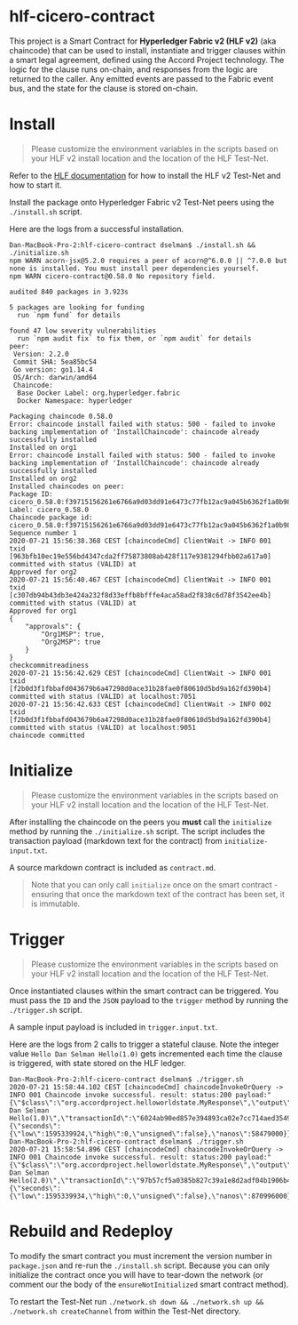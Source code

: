 # hlf-cicero-contract

This project is a Smart Contract for **Hyperledger Fabric v2 (HLF v2)** (aka chaincode) that can be used to install, instantiate and trigger clauses within a smart legal agreement, defined using the Accord Project technology. The logic for the clause runs on-chain, and responses from the logic are returned to the caller. Any emitted events are passed to the Fabric event bus, and the state for the clause is stored on-chain.

# Install

> Please customize the environment variables in the scripts based on your HLF v2 install location and the location of the HLF Test-Net.

Refer to the [HLF documentation](https://hyperledger-fabric.readthedocs.io/en/master/install.html) for how to install the HLF v2 Test-Net and how to start it.

Install the package onto Hyperledger Fabric v2 Test-Net peers using the `./install.sh` script.

Here are the logs from a successful installation.

```
Dan-MacBook-Pro-2:hlf-cicero-contract dselman$ ./install.sh && ./initialize.sh 
npm WARN acorn-jsx@5.2.0 requires a peer of acorn@^6.0.0 || ^7.0.0 but none is installed. You must install peer dependencies yourself.
npm WARN cicero-contract@0.58.0 No repository field.

audited 840 packages in 3.923s

5 packages are looking for funding
  run `npm fund` for details

found 47 low severity vulnerabilities
  run `npm audit fix` to fix them, or `npm audit` for details
peer:
 Version: 2.2.0
 Commit SHA: 5ea85bc54
 Go version: go1.14.4
 OS/Arch: darwin/amd64
 Chaincode:
  Base Docker Label: org.hyperledger.fabric
  Docker Namespace: hyperledger

Packaging chaincode 0.58.0
Error: chaincode install failed with status: 500 - failed to invoke backing implementation of 'InstallChaincode': chaincode already successfully installed
Installed on org1
Error: chaincode install failed with status: 500 - failed to invoke backing implementation of 'InstallChaincode': chaincode already successfully installed
Installed on org2
Installed chaincodes on peer:
Package ID: cicero_0.58.0:f39715156261e6766a9d03dd91e6473c77fb12ac9a045b6362f1a0b98ebd2c36, Label: cicero_0.58.0
Chaincode package id:  cicero_0.58.0:f39715156261e6766a9d03dd91e6473c77fb12ac9a045b6362f1a0b98ebd2c36
Sequence number 1
2020-07-21 15:56:38.368 CEST [chaincodeCmd] ClientWait -> INFO 001 txid [963bfb10ec19e556bd4347cda2ff75873808ab428f117e9381294fbb02a617a0] committed with status (VALID) at 
Approved for org2
2020-07-21 15:56:40.467 CEST [chaincodeCmd] ClientWait -> INFO 001 txid [c307db94b43db3e424a232f8d33effb8bfffe4aca58ad2f838c6d78f3542ee4b] committed with status (VALID) at 
Approved for org1
{
	"approvals": {
		"Org1MSP": true,
		"Org2MSP": true
	}
}
checkcommitreadiness
2020-07-21 15:56:42.629 CEST [chaincodeCmd] ClientWait -> INFO 001 txid [f2b0d3f1fbbafd043679b6a47298d0ace31b28fae0f80610d5bd9a162fd390b4] committed with status (VALID) at localhost:7051
2020-07-21 15:56:42.633 CEST [chaincodeCmd] ClientWait -> INFO 002 txid [f2b0d3f1fbbafd043679b6a47298d0ace31b28fae0f80610d5bd9a162fd390b4] committed with status (VALID) at localhost:9051
chaincode committed
```

# Initialize

> Please customize the environment variables in the scripts based on your HLF v2 install location and the location of the HLF Test-Net.

After installing the chaincode on the peers you **must** call the `initialize` method by running the `./initialize.sh` script.
The script includes the transaction payload (markdown text for the contract) from `initialize-input.txt`.

A source markdown contract is included as `contract.md`.

> Note that you can only call `initialize` once on the smart contract - ensuring that once the markdown text of the contract
has been set, it is immutable.

# Trigger

> Please customize the environment variables in the scripts based on your HLF v2 install location and the location of the HLF Test-Net.

Once instantiated clauses within the smart contract can be triggered. You must pass the `ID` and the `JSON` payload to the `trigger` method by running the `./trigger.sh` script.

A sample input payload is included in `trigger.input.txt`.

Here are the logs from 2 calls to trigger a stateful clause. Note the integer value `Hello Dan Selman Hello(1.0)` gets incremented each time the clause is triggered, with state stored on the HLF ledger.

```
Dan-MacBook-Pro-2:hlf-cicero-contract dselman$ ./trigger.sh 
2020-07-21 15:58:44.102 CEST [chaincodeCmd] chaincodeInvokeOrQuery -> INFO 001 Chaincode invoke successful. result: status:200 payload:"{\"$class\":\"org.accordproject.helloworldstate.MyResponse\",\"output\":\"Hello Dan Selman Hello(1.0)\",\"transactionId\":\"6024ab90ed857e394893ca02e7cc714aed35495cf33e1446244d5da4510602e9\",\"timestamp\":{\"seconds\":{\"low\":1595339924,\"high\":0,\"unsigned\":false},\"nanos\":58479000}}" 
Dan-MacBook-Pro-2:hlf-cicero-contract dselman$ ./trigger.sh 
2020-07-21 15:58:54.896 CEST [chaincodeCmd] chaincodeInvokeOrQuery -> INFO 001 Chaincode invoke successful. result: status:200 payload:"{\"$class\":\"org.accordproject.helloworldstate.MyResponse\",\"output\":\"Hello Dan Selman Hello(2.0)\",\"transactionId\":\"97b57cf5a0385b827c39a1e8d2adf04b1906b4b1f9b6c307783b37a3510def5a\",\"timestamp\":{\"seconds\":{\"low\":1595339934,\"high\":0,\"unsigned\":false},\"nanos\":870996000}}" 
```

# Rebuild and Redeploy

To modify the smart contract you must increment the version number in `package.json` and re-run the `./install.sh` script. Because you can only initialize the contract once you will have to tear-down the network (or comment our the body of the `ensureNotInitialized` smart contract method).

To restart the Test-Net run `./network.sh down && ./network.sh up && ./network.sh createChannel` from within the Test-Net directory.